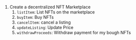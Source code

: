 1. Create a decentralized NFT Marketplace
    1. `listItem`: List NFTs on the marketplace
    2. `buyItem`: Buy NFTs
    3. `cancelItem`: cancel a listing
    4. `updateListing`: Update Price
    5. `withdrawProceeds`: Withdraw payment for my bough NFTs
